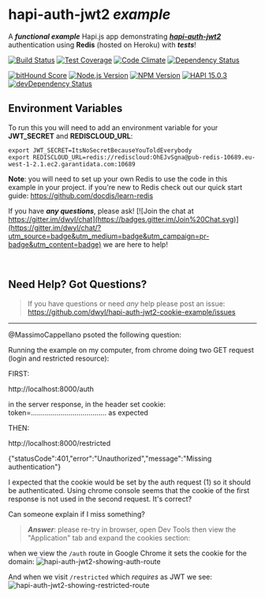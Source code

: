# hapi-auth-jwt2 *example*

A ***functional example*** Hapi.js app demonstrating
[***hapi-auth-jwt2***](https://github.com/dwyl/hapi-auth-jwt2) authentication
using **Redis** (hosted on Heroku) with ***tests***!

[![Build Status](https://travis-ci.org/dwyl/hapi-auth-jwt2-example.svg)](https://travis-ci.org/dwyl/hapi-auth-jwt2-example)
[![Test Coverage](https://codeclimate.com/github/dwyl/hapi-auth-jwt2-example/badges/coverage.svg)](https://codeclimate.com/github/dwyl/hapi-auth-jwt2-example/coverage)
[![Code Climate](https://codeclimate.com/github/dwyl/hapi-auth-jwt2-example/badges/gpa.svg)](https://codeclimate.com/github/dwyl/hapi-auth-jwt2-example)
[![Dependency Status](https://david-dm.org/dwyl/hapi-auth-jwt2-cookie-example.svg)](https://david-dm.org/dwyl/hapi-auth-jwt2-cookie-example)

[![bitHound Score](https://www.bithound.io/github/dwyl/hapi-auth-jwt2-example/badges/score.svg)](https://www.bithound.io/github/dwyl/hapi-auth-jwt2-example)
[![Node.js Version](https://img.shields.io/node/v/hapi-auth-jwt2.svg?style=flat "Node.js 10 & 12 and io.js latest both supported")](http://nodejs.org/download/)
[![NPM Version](https://badge.fury.io/js/hapi-auth-jwt2.svg?style=flat)](https://npmjs.org/package/hapi-auth-jwt2)
[![HAPI 15.0.3](http://img.shields.io/badge/hapi-15.0.3-brightgreen.svg "Latest Hapi.js")](http://hapijs.com)
[![devDependency Status](https://david-dm.org/dwyl/hapi-auth-jwt2-example/dev-status.svg)](https://david-dm.org/dwyl/hapi-auth-jwt2-example#info=devDependencies)

## Environment Variables

To run this you will need to add an environment variable for your **JWT_SECRET** and **REDISCLOUD_URL**:
```
export JWT_SECRET=ItsNoSecretBecauseYouToldEverybody
export REDISCLOUD_URL=redis://rediscloud:OhEJvSgna@pub-redis-10689.eu-west-1-2.1.ec2.garantidata.com:10689
```

**Note**: you will need to set up your own Redis to use the code in this example in your project. if you're new to Redis check out our quick start guide: https://github.com/docdis/learn-redis


If you have ***any questions***, please ask! [![Join the chat at https://gitter.im/dwyl/chat](https://badges.gitter.im/Join%20Chat.svg)](https://gitter.im/dwyl/chat/?utm_source=badge&utm_medium=badge&utm_campaign=pr-badge&utm_content=badge)  we are here to help!

<br />

## Need Help? Got Questions?

> If you have questions or need _any_ help please post an issue: https://github.com/dwyl/hapi-auth-jwt2-cookie-example/issues

<hr />

@MassimoCappellano psoted the following question:

Running the example on my computer, from chrome doing two GET request (login and restricted resource):

FIRST:

http://localhost:8000/auth

in the server response, in the header set cookie: token=...................................... as expected

THEN:

http://localhost:8000/restricted

{"statusCode":401,"error":"Unauthorized","message":"Missing authentication"}

I expected that the cookie would be set by the auth request (1) so it should be authenticated. Using chrome console seems that the cookie of the first response
is not used in the second request.
It's correct?

Can someone explain if I miss something?

> ***Answer***: please re-try in browser, open Dev Tools
then view the "Application" tab and expand the cookies section:

when we view the `/auth` route in Google Chrome it sets the cookie for the domain:
![hapi-auth-jwt2-showing-auth-route](https://cloud.githubusercontent.com/assets/194400/20802422/e8468b8a-b7e3-11e6-9f6a-05989d128131.png)

And when we visit `/restricted` which _requires_ as JWT we see:
![hapi-auth-jwt2-showing-restricted-route](https://cloud.githubusercontent.com/assets/194400/20802426/eb46635a-b7e3-11e6-9cf9-ff4d09454a87.png)
